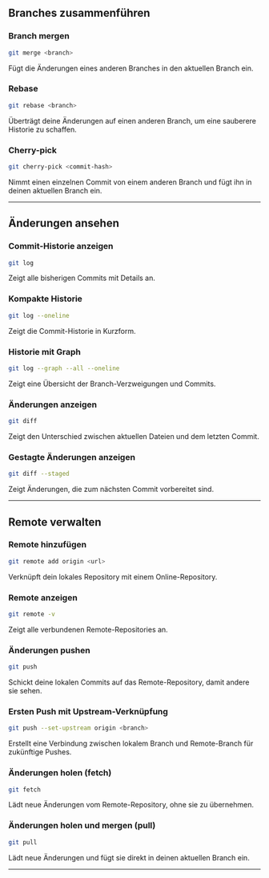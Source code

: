 ## Branches zusammenführen

### Branch mergen  
```bash
git merge <branch>
```
Fügt die Änderungen eines anderen Branches in den aktuellen Branch ein.

### Rebase  
```bash
git rebase <branch>
```
Überträgt deine Änderungen auf einen anderen Branch, um eine sauberere Historie zu schaffen.

### Cherry-pick  
```bash
git cherry-pick <commit-hash>
```
Nimmt einen einzelnen Commit von einem anderen Branch und fügt ihn in deinen aktuellen Branch ein.

---

## Änderungen ansehen

### Commit-Historie anzeigen  
```bash
git log
```
Zeigt alle bisherigen Commits mit Details an.

### Kompakte Historie  
```bash
git log --oneline
```
Zeigt die Commit-Historie in Kurzform.

### Historie mit Graph  
```bash
git log --graph --all --oneline
```
Zeigt eine Übersicht der Branch-Verzweigungen und Commits.

### Änderungen anzeigen  
```bash
git diff
```
Zeigt den Unterschied zwischen aktuellen Dateien und dem letzten Commit.

### Gestagte Änderungen anzeigen  
```bash
git diff --staged
```
Zeigt Änderungen, die zum nächsten Commit vorbereitet sind.

---

## Remote verwalten

### Remote hinzufügen  
```bash
git remote add origin <url>
```
Verknüpft dein lokales Repository mit einem Online-Repository.

### Remote anzeigen  
```bash
git remote -v
```
Zeigt alle verbundenen Remote-Repositories an.

### Änderungen pushen  
```bash
git push
```
Schickt deine lokalen Commits auf das Remote-Repository, damit andere sie sehen.

### Ersten Push mit Upstream-Verknüpfung  
```bash
git push --set-upstream origin <branch>
```
Erstellt eine Verbindung zwischen lokalem Branch und Remote-Branch für zukünftige Pushes.

### Änderungen holen (fetch)  
```bash
git fetch
```
Lädt neue Änderungen vom Remote-Repository, ohne sie zu übernehmen.

### Änderungen holen und mergen (pull)  
```bash
git pull
```
Lädt neue Änderungen und fügt sie direkt in deinen aktuellen Branch ein.

---
